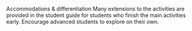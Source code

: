Accommodations & differentiation
Many extensions to the activities are provided in the student guide for students who finish the main activities early. Encourage advanced students to explore on their own.
